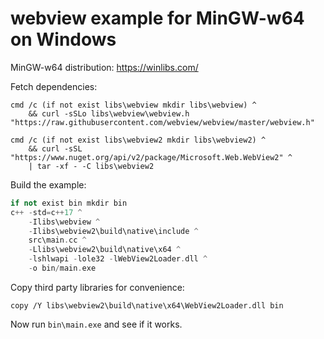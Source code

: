 # webview example for MinGW-w64 on Windows

MinGW-w64 distribution: https://winlibs.com/

Fetch dependencies:
```
cmd /c (if not exist libs\webview mkdir libs\webview) ^
    && curl -sSLo libs\webview\webview.h "https://raw.githubusercontent.com/webview/webview/master/webview.h"

cmd /c (if not exist libs\webview2 mkdir libs\webview2) ^
    && curl -sSL "https://www.nuget.org/api/v2/package/Microsoft.Web.WebView2" ^
    | tar -xf - -C libs\webview2
```

Build the example:
```cpp
if not exist bin mkdir bin
c++ -std=c++17 ^
    -Ilibs\webview ^
    -Ilibs\webview2\build\native\include ^
    src\main.cc ^
    -Llibs\webview2\build\native\x64 ^
    -lshlwapi -lole32 -lWebView2Loader.dll ^
    -o bin/main.exe
```

Copy third party libraries for convenience:
```
copy /Y libs\webview2\build\native\x64\WebView2Loader.dll bin
```

Now run `bin\main.exe` and see if it works.
